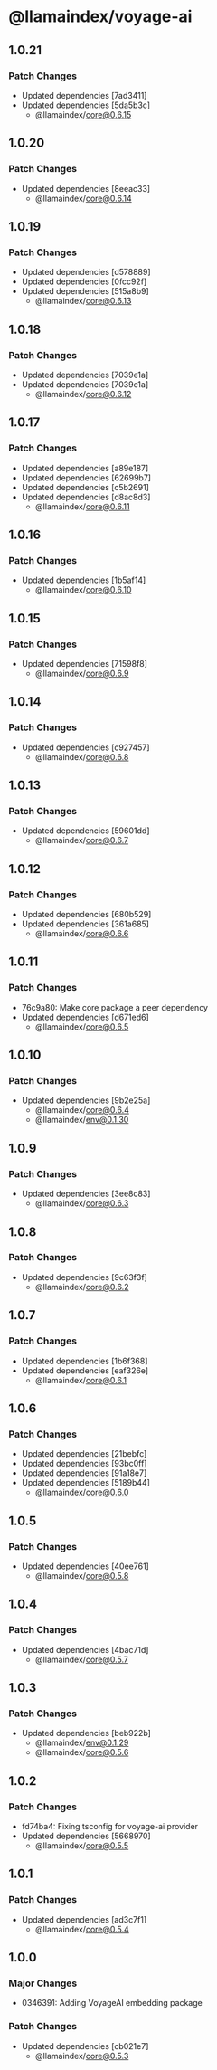 # @llamaindex/voyage-ai

## 1.0.21

### Patch Changes

- Updated dependencies [7ad3411]
- Updated dependencies [5da5b3c]
  - @llamaindex/core@0.6.15

## 1.0.20

### Patch Changes

- Updated dependencies [8eeac33]
  - @llamaindex/core@0.6.14

## 1.0.19

### Patch Changes

- Updated dependencies [d578889]
- Updated dependencies [0fcc92f]
- Updated dependencies [515a8b9]
  - @llamaindex/core@0.6.13

## 1.0.18

### Patch Changes

- Updated dependencies [7039e1a]
- Updated dependencies [7039e1a]
  - @llamaindex/core@0.6.12

## 1.0.17

### Patch Changes

- Updated dependencies [a89e187]
- Updated dependencies [62699b7]
- Updated dependencies [c5b2691]
- Updated dependencies [d8ac8d3]
  - @llamaindex/core@0.6.11

## 1.0.16

### Patch Changes

- Updated dependencies [1b5af14]
  - @llamaindex/core@0.6.10

## 1.0.15

### Patch Changes

- Updated dependencies [71598f8]
  - @llamaindex/core@0.6.9

## 1.0.14

### Patch Changes

- Updated dependencies [c927457]
  - @llamaindex/core@0.6.8

## 1.0.13

### Patch Changes

- Updated dependencies [59601dd]
  - @llamaindex/core@0.6.7

## 1.0.12

### Patch Changes

- Updated dependencies [680b529]
- Updated dependencies [361a685]
  - @llamaindex/core@0.6.6

## 1.0.11

### Patch Changes

- 76c9a80: Make core package a peer dependency
- Updated dependencies [d671ed6]
  - @llamaindex/core@0.6.5

## 1.0.10

### Patch Changes

- Updated dependencies [9b2e25a]
  - @llamaindex/core@0.6.4
  - @llamaindex/env@0.1.30

## 1.0.9

### Patch Changes

- Updated dependencies [3ee8c83]
  - @llamaindex/core@0.6.3

## 1.0.8

### Patch Changes

- Updated dependencies [9c63f3f]
  - @llamaindex/core@0.6.2

## 1.0.7

### Patch Changes

- Updated dependencies [1b6f368]
- Updated dependencies [eaf326e]
  - @llamaindex/core@0.6.1

## 1.0.6

### Patch Changes

- Updated dependencies [21bebfc]
- Updated dependencies [93bc0ff]
- Updated dependencies [91a18e7]
- Updated dependencies [5189b44]
  - @llamaindex/core@0.6.0

## 1.0.5

### Patch Changes

- Updated dependencies [40ee761]
  - @llamaindex/core@0.5.8

## 1.0.4

### Patch Changes

- Updated dependencies [4bac71d]
  - @llamaindex/core@0.5.7

## 1.0.3

### Patch Changes

- Updated dependencies [beb922b]
  - @llamaindex/env@0.1.29
  - @llamaindex/core@0.5.6

## 1.0.2

### Patch Changes

- fd74ba4: Fixing tsconfig for voyage-ai provider
- Updated dependencies [5668970]
  - @llamaindex/core@0.5.5

## 1.0.1

### Patch Changes

- Updated dependencies [ad3c7f1]
  - @llamaindex/core@0.5.4

## 1.0.0

### Major Changes

- 0346391: Adding VoyageAI embedding package

### Patch Changes

- Updated dependencies [cb021e7]
  - @llamaindex/core@0.5.3
